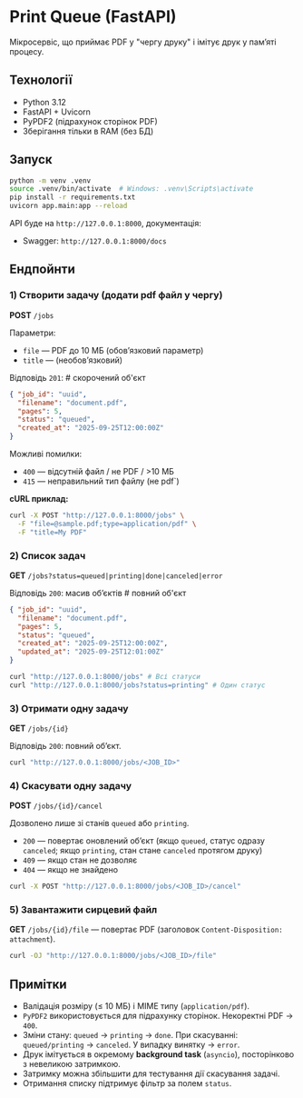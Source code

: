# Print Queue (FastAPI)

Мікросервіс, що приймає PDF у "чергу друку" і імітує друк у памʼяті процесу.

## Технології
- Python 3.12
- FastAPI + Uvicorn
- PyPDF2 (підрахунок сторінок PDF)
- Зберігання тільки в RAM (без БД)

## Запуск

```bash
python -m venv .venv
source .venv/bin/activate  # Windows: .venv\Scripts\activate
pip install -r requirements.txt
uvicorn app.main:app --reload
```

API буде на `http://127.0.0.1:8000`, документація:
- Swagger: `http://127.0.0.1:8000/docs`

## Ендпойнти

### 1) Створити задачу (додати pdf файл у чергу)

**POST** `/jobs`

Параметри:
- `file` — PDF до 10 МБ (обовʼязковий параметр)
- `title` — (необовʼязковий)

Відповідь `201`: # скорочений об'єкт
```json
{ "job_id": "uuid", 
  "filename": "document.pdf", 
  "pages": 5, 
  "status": "queued", 
  "created_at": "2025-09-25T12:00:00Z"
}
```

Можливі помилки:
- `400` — відсутній файл / не PDF / >10 МБ
- `415` — неправильний тип файлу (не pdf`)

**cURL приклад:**
```bash
curl -X POST "http://127.0.0.1:8000/jobs" \
  -F "file=@sample.pdf;type=application/pdf" \
  -F "title=My PDF"
```

### 2) Список задач

**GET** `/jobs?status=queued|printing|done|canceled|error`

Відповідь `200`: масив обʼєктів # повний об'єкт
```json
{ "job_id": "uuid", 
  "filename": "document.pdf", 
  "pages": 5, 
  "status": "queued", 
  "created_at": "2025-09-25T12:00:00Z",
  "updated_at": "2025-09-25T12:01:00Z"
}
```

```bash
curl "http://127.0.0.1:8000/jobs" # Всі статуси
curl "http://127.0.0.1:8000/jobs?status=printing" # Один статус
```

### 3) Отримати одну задачу

**GET** `/jobs/{id}`

Відповідь `200`: повний обʼєкт.

```bash
curl "http://127.0.0.1:8000/jobs/<JOB_ID>"
```

### 4) Скасувати одну задачу

**POST** `/jobs/{id}/cancel`

Дозволено лише зі станів `queued` або `printing`.

- `200` — повертає оновлений обʼєкт (якщо `queued`, статус одразу `canceled`; якщо `printing`, стан стане `canceled` протягом друку)
- `409` — якщо стан не дозволяє
- `404` — якщо не знайдено

```bash
curl -X POST "http://127.0.0.1:8000/jobs/<JOB_ID>/cancel"
```

### 5) Завантажити сирцевий файл

**GET** `/jobs/{id}/file` — повертає PDF (заголовок `Content-Disposition: attachment`).

```bash
curl -OJ "http://127.0.0.1:8000/jobs/<JOB_ID>/file"
```

## Примітки

- Валідація розміру (≤ 10 МБ) і MIME типу (`application/pdf`).
- `PyPDF2` використовується для підрахунку сторінок. Некоректні PDF -> `400`.
- Зміни стану: `queued` -> `printing` -> `done`. При скасуванні: `queued/printing` -> `canceled`. У випадку винятку -> `error`.
- Друк імітується в окремому **background task** (`asyncio`), посторінково з невеликою затримкою. 
- Затримку можна збільшити для тестування дії скасування задачі.
- Отримання списку підтримує фільтр за полем `status`.
